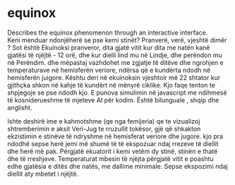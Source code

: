 # equinox
Describes the equinox phenomenon through an interactive interface.  
Keni menduar ndonjëherë se pse kemi stinët? Pranverë, verë, vjeshtë dimër ? 
Sot është Ekuinoksi pranveror, dita gjatë vitit kur dita me natën kanë gjatësi të njëjtë - 12 orë, dhe kur dielli lind mu në Lindje, dhe perëndon mu në Perëndim.   dhe mëpastaj vazhdohet me zgjatje të ditëve dhe ngrohjen e temperaturave në hemisferën veriore, ndërsa që e kundërta ndodh në hemisferën juigore.  Kështu deri në ekuinoksin vjeshtoir më 22 shtator kur gjithçka shkon në kahje të kundërt në mënyrë ciklike.  Kjo faqe tenton te shpjegoje se pse ndodh kjo.   E punova simulimin në javascript me ndihmesë të kosniderueshme të mjeteve AI për kodim.  Është bilunguale , shqip dhe anglisht.  

Ishte deshirë ime e kahmotshme (qe nga femijeria) qe te vizualizoj shtremberimin e aksit Veri-Jug te rruzullit tokësor, gjë që shkakton ekzistimin e stinëve të ndryshme në hemisferat veriore dhe jugore.  kjo pra ndodhë sepse herë jemi më shumë të të ekspozuar ndaj rrezeve të diellit dhe herë më pak. 
Përgjatë ekuatorit i kemi vetëm dy stinë, stinën e thatë dhe të rreshjeve.   Temperaturat mbesin të njëjta përgjatë vitit e poashtu edhe gjatësia e ditës dhe natës, me dallime minimale.  Sepse ekspozimi ndaj diellit aty mbetet i njëjtë.
